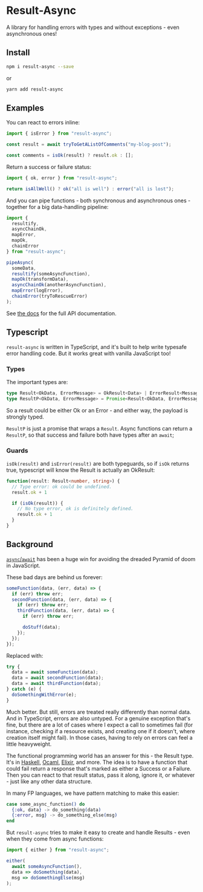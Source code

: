 # Result-Async

A library for handling errors with types and without exceptions - even asynchronous ones!

## Install

```bash
npm i result-async --save
```

or

```bash
yarn add result-async
```

## Examples

You can react to errors inline:

```typescript
import { isError } from "result-async";

const result = await tryToGetAListOfComments("my-blog-post");

const comments = isOk(result) ? result.ok : [];
```

Return a success or failure status:

```typescript
import { ok, error } from "result-async";

return isAllWell() ? ok("all is well") : error("all is lost");
```

And you can pipe functions - both synchronous and asynchronous ones - together for a big data-handling pipeline:

```typescript
import {
  resultify,
  asyncChainOk,
  mapError,
  mapOk,
  chainError
} from "result-async";

pipeAsync(
  someData,
  resultify(someAsyncFunction),
  mapOk(transformData),
  asyncChainOk(anotherAsyncFunction),
  mapError(logError),
  chainError(tryToRescueError)
);
```

See [the docs](https://github.com/will-wow/result-async) for the full API documentation.

## Typescript

`result-async` is written in TypeScript, and it's built to help write typesafe error handling code. But it works great with vanilla JavaScript too!

### Types

The important types are:

```typescript
type Result<OkData, ErrorMessage> = OkResult<Data> | ErrorResult<Message>;
type ResultP<OkData, ErrorMessage> = Promise<Result<OkData, ErrorMessage>>;
```

So a result could be either Ok or an Error - and either way, the payload is strongly typed.

`ResultP` is just a promise that wraps a `Result`. Async functions can return a `ResultP`, so that success and failure both have types after an `await`;

### Guards

`isOk(result)` and `isError(result)` are both typeguards, so if `isOk` returns true, typescript will know the Result is actually an OkResult:

```typescript
function(result: Result<number, string>) {
  // Type error: ok could be undefined.
  result.ok + 1

  if (isOk(result)) {
    // No type error, ok is definitely defined.
    result.ok + 1
  }
}
```

## Background

[`async`/`await`](https://developer.mozilla.org/en-US/docs/Web/JavaScript/Reference/Statements/async_function) has been a huge win for avoiding the dreaded Pyramid of doom in JavaScript.

These bad days are behind us forever:

```javascript
someFunction(data, (err, data) => {
  if (err) throw err;
  secondFunction(data, (err, data) => {
    if (err) throw err;
    thirdFunction(data, (err, data) => {
      if (err) throw err;

      doStuff(data);
    });
  });
});
```

Replaced with:

```javascript
try {
  data = await someFunction(data);
  data = await secondFunction(data);
  data = await thirdFunction(data);
} catch (e) {
  doSomethingWithError(e);
}
```

Much better. But still, errors are treated really differently than normal data. And in TypeScript, errors are also untyped. For a genuine exception that's fine, but there are a lot of cases where I expect a call to sometimes fail (for instance, checking if a resource exists, and creating one if it doesn't, where creation itself might fail). In those cases, having to rely on errors can feel a little heavyweight.

The functional programming world has an answer for this - the Result type. It's in [Haskell](http://book.realworldhaskell.org/read/error-handling.html#errors.either), [Ocaml](https://ocaml.org/learn/tutorials/error_handling.html#Result-type), [Elixir](https://medium.com/@moxicon/elixir-best-practices-for-error-values-50dc015a06f5), and more. The idea is to have a function that could fail return a response that's marked as either a Success or a Failure. Then you can react to that result status, pass it along, ignore it, or whatever - just like any other data structure.

In many FP languages, we have pattern matching to make this easier:

```elixir
case some_async_function() do
  {:ok, data} -> do_something(data)
  {:error, msg} -> do_something_else(msg)
end
```

But `result-async` tries to make it easy to create and handle Results - even when they come from async functions:

```typescript
import { either } from "result-async";

either(
  await someAsyncFunction(),
  data => doSomething(data),
  msg => doSomethingElse(msg)
);
```
